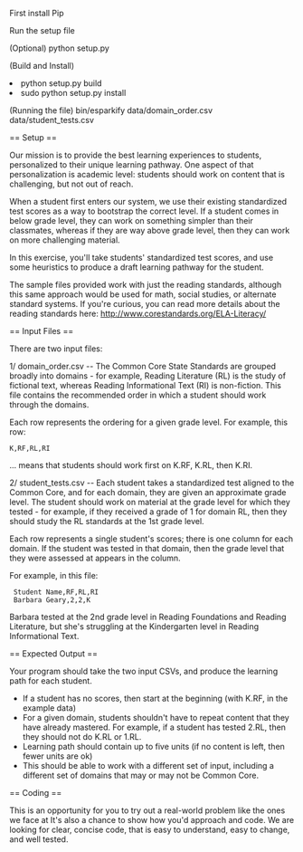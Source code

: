 First install Pip

Run the setup file 

(Optional)
python setup.py

(Build and Install)
<li>python setup.py build</li>
<li>sudo python setup.py install</li>

(Running the file)
bin/esparkify data/domain_order.csv data/student_tests.csv

== Setup ==

Our mission is to provide the best learning experiences to students, personalized
to their unique learning pathway. One aspect of that personalization is academic level:
students should work on content that is challenging, but not out of reach.

When a student first enters our system, we use their existing standardized test scores
as a way to bootstrap the correct level. If a student comes in below grade level, they
can work on something simpler than their classmates, whereas if they are way above
grade level, then they can work on more challenging material.

In this exercise, you'll take students' standardized test scores, and use some heuristics
to produce a draft learning pathway for the student.

The sample files provided work with just the reading standards, although this same approach
would be used for math, social studies, or alternate standard systems. If you're curious,
you can read more details about the reading standards here: http://www.corestandards.org/ELA-Literacy/

== Input Files ==

There are two input files:

1/ domain_order.csv -- The Common Core State Standards are grouped broadly into domains -
for example, Reading Literature (RL) is the study of fictional text, whereas
Reading Informational Text (RI) is non-fiction. This file contains the recommended order
in which a student should work through the domains.

Each row represents the ordering for a given grade level. For example, this row:

    K,RF,RL,RI

... means that students should work first on K.RF, K.RL, then K.RI.

2/ student_tests.csv -- Each student takes a standardized test aligned to the Common Core,
and for each domain, they are given an approximate grade level. The student should work
on material at the grade level for which they tested - for example, if they received
a grade of 1 for domain RL, then they should study the RL standards at the 1st grade level.

Each row represents a single student's scores; there is one column for each domain. If the student
was tested in that domain, then the grade level that they were assessed at appears in the column.

For example, in this file:

     Student Name,RF,RL,RI
     Barbara Geary,2,2,K

Barbara tested at the 2nd grade level in Reading Foundations and Reading Literature, but she's struggling
at the Kindergarten level in Reading Informational Text.

== Expected Output ==

Your program should take the two input CSVs, and produce the learning path for each student.

* If a student has no scores, then start at the beginning (with K.RF, in the example data)
* For a given domain, students shouldn't have to repeat content that they have already
mastered. For example, if a student has tested 2.RL, then they should not do K.RL or 1.RL.
* Learning path should contain up to five units (if no content is left, then fewer units are ok)
* This should be able to work with a different set of input, including a different set of
domains that may or may not be Common Core.

== Coding ==

This is an opportunity for you to try out a real-world problem like the ones we face at
It's also a chance to show how you'd approach and code. We are looking for clear, concise code,
that is easy to understand, easy to change, and well tested.

